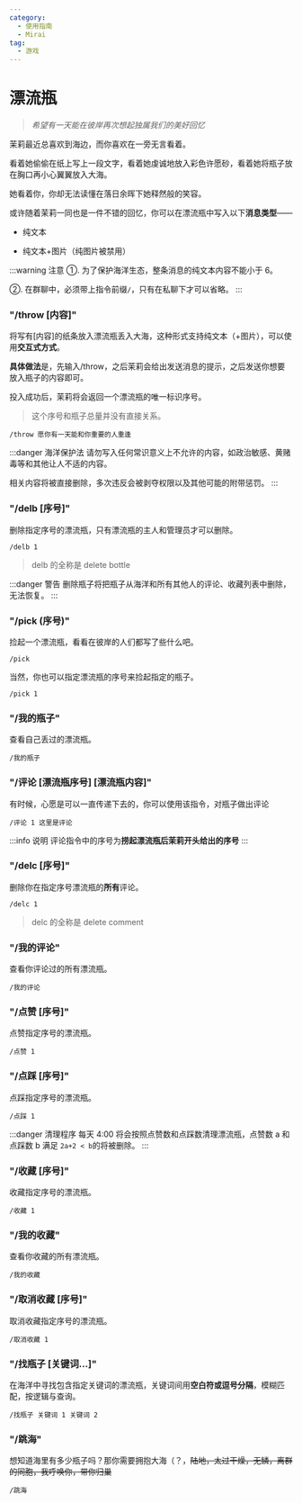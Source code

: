 ```yaml
---
category:
  - 使用指南
  - Mirai
tag:
  - 游戏
---
```


# 漂流瓶

> _希望有一天能在彼岸再次想起独属我们的美好回忆_

茉莉最近总喜欢到海边，而你喜欢在一旁无言看着。

看着她偷偷在纸上写上一段文字，看着她虔诚地放入彩色许愿砂，看着她将瓶子放在胸口再小心翼翼放入大海。

她看着你，你却无法读懂在落日余晖下她释然般的笑容。

或许随着茉莉一同也是一件不错的回忆，你可以在漂流瓶中写入以下**消息类型**——

- 纯文本

- 纯文本+图片（纯图片被禁用）

:::warning 注意
①. 为了保护海洋生态，整条消息的纯文本内容不能小于 6。

②. 在群聊中，必须带上指令前缀`/`，只有在私聊下才可以省略。
:::

### "/throw [内容]"

将写有[内容]的纸条放入漂流瓶丢入大海，这种形式支持纯文本（+图片），可以使用**交互式方式**。

**具体做法**是，先输入/throw，之后茉莉会给出发送消息的提示，之后发送你想要放入瓶子的内容即可。

投入成功后，茉莉将会返回一个漂流瓶的唯一标识序号。

> 这个序号和瓶子总量并没有直接关系。

```
/throw 愿你有一天能和你重要的人重逢
```

:::danger 海洋保护法
请勿写入任何常识意义上不允许的内容，如政治敏感、黄赌毒等和其他让人不适的内容。

相关内容将被直接删除，多次违反会被剥夺权限以及其他可能的附带惩罚。
:::

### "/delb [序号]"

删除指定序号的漂流瓶，只有漂流瓶的主人和管理员才可以删除。

```
/delb 1
```

> delb 的全称是 delete bottle

:::danger 警告
删除瓶子将把瓶子从海洋和所有其他人的评论、收藏列表中删除，无法恢复。
:::

### "/pick (序号)"

捡起一个漂流瓶，看看在彼岸的人们都写了些什么吧。

```
/pick
```

当然，你也可以指定漂流瓶的序号来捡起指定的瓶子。

```
/pick 1
```

### "/我的瓶子"

查看自己丢过的漂流瓶。

```
/我的瓶子
```

### "/评论 [漂流瓶序号] [漂流瓶内容]"

有时候，心愿是可以一直传递下去的，你可以使用该指令，对瓶子做出评论

```
/评论 1 这里是评论
```

:::info 说明
评论指令中的序号为**捞起漂流瓶后茉莉开头给出的序号**
:::

### "/delc [序号]"

删除你在指定序号漂流瓶的**所有**评论。

```
/delc 1
```

> delc 的全称是 delete comment

### "/我的评论"

查看你评论过的所有漂流瓶。

```
/我的评论
```

### "/点赞 [序号]"

点赞指定序号的漂流瓶。

```
/点赞 1
```

### "/点踩 [序号]"

点踩指定序号的漂流瓶。

```
/点踩 1
```

:::danger 清理程序
每天 4:00 将会按照点赞数和点踩数清理漂流瓶，点赞数 a 和点踩数 b 满足 `2a+2 < b`的将被删除。
:::

### "/收藏 [序号]"

收藏指定序号的漂流瓶。

```
/收藏 1
```

### "/我的收藏"

查看你收藏的所有漂流瓶。

```
/我的收藏
```

### "/取消收藏 [序号]"

取消收藏指定序号的漂流瓶。

```
/取消收藏 1
```

### "/找瓶子 [关键词...]"

在海洋中寻找包含指定关键词的漂流瓶，关键词间用**空白符或逗号分隔**，模糊匹配，按逻辑与查询。

```
/找瓶子 关键词 1 关键词 2
```

### "/跳海"

想知道海里有多少瓶子吗？那你需要拥抱大海（？，~~陆地，太过干燥，无鳞，离群的同胞，我呼唤你，带你归巢~~

```
/跳海
```
